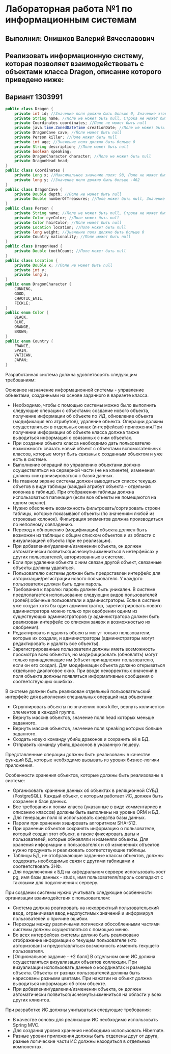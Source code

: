# Лабораторная работа №1 по информационным системам
## Выполнил: Онишков Валерий Вячеславович
## Реализовать информационную систему, которая позволяет взаимодействовать с объектами класса Dragon, описание которого приведено ниже:
## Вариант 1303991

```java
public class Dragon {
    private int id; //Значение поля должно быть больше 0, Значение этого поля должно быть уникальным, Значение этого поля должно генерироваться автоматически
    private String name; //Поле не может быть null, Строка не может быть пустой
    private Coordinates coordinates; //Поле не может быть null
    private java.time.ZonedDateTime creationDate; //Поле не может быть null, Значение этого поля должно генерироваться автоматически
    private DragonCave cave; //Поле может быть null
    private Person killer; //Поле может быть null
    private int age; //Значение поля должно быть больше 0
    private String description; //Поле может быть null
    private boolean speaking;
    private DragonCharacter character; //Поле не может быть null
    private DragonHead head;
}
public class Coordinates {
    private Long x; //Максимальное значение поля: 98, Поле не может быть null
    private long y; //Значение поля должно быть больше -462
}
public class DragonCave {
    private Double depth; //Поле не может быть null
    private Double numberOfTreasures; //Поле может быть null, Значение поля должно быть больше 0
}
public class Person {
    private String name; //Поле не может быть null, Строка не может быть пустой
    private Color eyeColor; //Поле может быть null
    private Color hairColor; //Поле может быть null
    private Location location; //Поле может быть null
    private long weight; //Значение поля должно быть больше 0
    private Country nationality; //Поле может быть null
}
public class DragonHead {
    private Double toothCount; //Поле может быть null
}
public class Location {
    private Double x; //Поле не может быть null
    private int y;
    private long z;
}
public enum DragonCharacter {
    CUNNING,
    GOOD,
    CHAOTIC_EVIL,
    FICKLE;
}
public enum Color {
    BLACK,
    BLUE,
    ORANGE,
    BROWN;
}
public enum Country {
    FRANCE,
    SPAIN,
    VATICAN,
    JAPAN;
}

```


Разработанная система должна удовлетворять следующим требованиям:

Основное назначение информационной системы - управление объектами, созданными на основе заданного в варианте класса.
 - Необходимо, чтобы с помощью системы можно было выполнить следующие операции с объектами: создание нового объекта, получение информации об объекте по ИД, обновление объекта (модификация его атрибутов), удаление объекта. Операции должны осуществляться в отдельных окнах (интерфейсах) приложения.При получении информации об объекте класса должна также выводиться информация о связанных с ним объектах.
 - При создании объекта класса необходимо дать пользователю возможность связать новый объект с объектами вспомогательных классов, которые могут быть связаны с созданным объектом и уже есть в системе.
 - Выполнение операций по управлению объектами должно осуществляться на серверной части (не на клиенте), изменения должны синхронизироваться с базой данных.
 - На главном экране системы должен выводиться список текущих объетов в виде таблицы (каждый атрибут объекта - отдельная колонка в таблице). При отображении таблицы должна использоваться пагинация (если все объекты не помещаются на одном экране).
 - Нужно обеспечить возможность фильтровать/сортировать строки таблицы, которые показывают объекты (по значениям любой из строковых колонок). Фильтрация элементов должна производиться по неполному совпадению.
 - Переход к обновлению (модификации) объекта должен быть возможен из таблицы с общим списком объектов и из области с визуализацией объекта (при ее реализации).
 - При добавлении/удалении/изменении объекта, он должен автоматически появиться/исчезнуть/измениться в интерфейсах у других пользователей, авторизованных в системе.
 - Если при удалении объекта с ним связан другой объект, связанные объекты должны удаляться.
 - Пользователю системы должен быть предоставлен интерфейс для авторизации/регистрации нового пользователя. У каждого пользователя должен быть один пароль. 
 - Требования к паролю: пароль должен быть уникален. В системе предполагается использование следующих видов пользователей (ролей):обычные пользователи и администраторы. Если в системе уже создан хотя бы один администратор, зарегистрировать нового администратора можно только при одобрении одним из существующих администраторов (у администратора должен быть реализован интерфейс со списком заявок и возможностью их одобрения).
 - Редактировать и удалять объекты могут только пользователи, которые их создали, и администраторы (администраторы могут редактировать и удалять все объекты).
 - Зарегистрированные пользователи должны иметь возможность просмотра всех объектов, но модифицировать (обновлять) могут только принадлежащие им (объект принадлежит пользователю, если он его создал). Для модификации объекта должно открываться отдельное диалоговое окно. При вводе некорректных значений в поля объекта должны появляться информативные сообщения о соответствующих ошибках.

В системе должен быть реализован отдельный пользовательский интерфейс для выполнения специальных операций над объектами:

 - Сгруппировать объекты по значению поля killer, вернуть количество элементов в каждой группе.
 - Вернуть массив объектов, значение поля head которых меньше заданного.
 - Вернуть массив объектов, значение поля speaking которых больше заданного.
 - Создать новую команду убийц драконов и сохранить её в БД.
 - Отправить команду убийц драконов в указанную пещеру.

Представленные операции должны быть реализованы в качестве функций БД, которые необходимо вызывать из уровня бизнес-логики приложения.

Особенности хранения объектов, которые должны быть реализованы в системе:

 - Организовать хранение данных об объектах в реляционной СУБД (PostgreSQL). Каждый объект, с которым работает ИС, должен быть сохранен в базе данных.
 - Все требования к полям класса (указанные в виде комментариев к описанию классов) должны быть выполнены на уровне ORM и БД.
 - Для генерации поля id использовать средства базы данных.
 - Пароли при хранении хэшировать алгоритмом SHA-512.
 - При хранении объектов сохранять информацию о пользователе, который создал этот объект, а также фиксировать даты и пользователей, которые обновляли и изменяли объекты. Для хранения информации о пользователях и об изменениях объектов нужно продумать и реализовать соответствующие таблицы.
 - Таблицы БД, не отображающие заданные классы объектов, должны содержать необходимые связи с другими таблицами и соответствовать 3НФ.
 - Для подключения к БД на кафедральном сервере использовать хост pg, имя базы данных - studs, имя пользователя/пароль совпадают с таковыми для подключения к серверу.


При создании системы нужно учитывать следующие особенности организации взаимодействия с пользователем:

 - Система должна реагировать на некорректный пользовательский ввод, ограничивая ввод недопустимых значений и информируя пользователей о причине ошибки.
 - Переходы между различными логически обособленными частями системы должны осуществляться с помощью меню.
 - Во всех интерфейсах системы должно быть реализовано отображение информации о текущем пользователе (кто авторизован) и предоставляться возможность изменить текущего пользователя.
 - [Опциональное задание - +2 балл] В отдельном окне ИС должна осуществляться визуализация объектов коллекции. При визуализации использовать данные о координатах и размерах объекта. Объекты от разных пользователей должны быть нарисованы разными цветами. При нажатии на объект должна выводиться информация об этом объекте.
 - При добавлении/удалении/изменении объекта, он должен автоматически появиться/исчезнуть/измениться на области у всех других клиентов.

При разработке ИС должны учитываться следующие требования:

 - В качестве основы для реализации ИС необходимо использовать Spring MVC.
 - Для создания уровня хранения необходимо использовать Hibernate.
 - Разные уровни приложения должны быть отделены друг от друга, разные логические части ИС должны находиться в отдельных компонентах.

